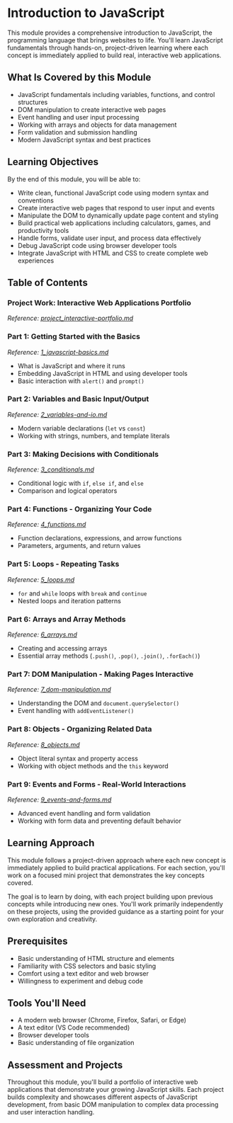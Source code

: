 # Introduction to JavaScript

This module provides a comprehensive introduction to JavaScript, the programming language that brings websites to life. You'll learn JavaScript fundamentals through hands-on, project-driven learning where each concept is immediately applied to build real, interactive web applications.

## What Is Covered by this Module

- JavaScript fundamentals including variables, functions, and control structures
- DOM manipulation to create interactive web pages
- Event handling and user input processing
- Working with arrays and objects for data management
- Form validation and submission handling
- Modern JavaScript syntax and best practices

## Learning Objectives

By the end of this module, you will be able to:

- Write clean, functional JavaScript code using modern syntax and conventions
- Create interactive web pages that respond to user input and events
- Manipulate the DOM to dynamically update page content and styling
- Build practical web applications including calculators, games, and productivity tools
- Handle forms, validate user input, and process data effectively
- Debug JavaScript code using browser developer tools
- Integrate JavaScript with HTML and CSS to create complete web experiences

## Table of Contents

### Project Work: Interactive Web Applications Portfolio
*Reference: [project_interactive-portfolio.md](project_interactive-portfolio.md)*

### Part 1: Getting Started with the Basics
*Reference: [1_javascript-basics.md](1_javascript-basics.md)*

- What is JavaScript and where it runs
- Embedding JavaScript in HTML and using developer tools
- Basic interaction with `alert()` and `prompt()`

### Part 2: Variables and Basic Input/Output
*Reference: [2_variables-and-io.md](2_variables-and-io.md)*

- Modern variable declarations (`let` vs `const`)
- Working with strings, numbers, and template literals

### Part 3: Making Decisions with Conditionals
*Reference: [3_conditionals.md](3_conditionals.md)*

- Conditional logic with `if`, `else if`, and `else`
- Comparison and logical operators

### Part 4: Functions - Organizing Your Code
*Reference: [4_functions.md](4_functions.md)*

- Function declarations, expressions, and arrow functions
- Parameters, arguments, and return values

### Part 5: Loops - Repeating Tasks
*Reference: [5_loops.md](5_loops.md)*

- `for` and `while` loops with `break` and `continue`
- Nested loops and iteration patterns

### Part 6: Arrays and Array Methods
*Reference: [6_arrays.md](6_arrays.md)*

- Creating and accessing arrays
- Essential array methods (`.push()`, `.pop()`, `.join()`, `.forEach()`)

### Part 7: DOM Manipulation - Making Pages Interactive
*Reference: [7_dom-manipulation.md](7_dom-manipulation.md)*

- Understanding the DOM and `document.querySelector()`
- Event handling with `addEventListener()`

### Part 8: Objects - Organizing Related Data
*Reference: [8_objects.md](8_objects.md)*

- Object literal syntax and property access
- Working with object methods and the `this` keyword

### Part 9: Events and Forms - Real-World Interactions
*Reference: [9_events-and-forms.md](9_events-and-forms.md)*

- Advanced event handling and form validation
- Working with form data and preventing default behavior

## Learning Approach

This module follows a project-driven approach where each new concept is immediately applied to build practical applications. For each section, you'll work on a focused mini project that demonstrates the key concepts covered.

The goal is to learn by doing, with each project building upon previous concepts while introducing new ones. You'll work primarily independently on these projects, using the provided guidance as a starting point for your own exploration and creativity.

## Prerequisites

- Basic understanding of HTML structure and elements
- Familiarity with CSS selectors and basic styling
- Comfort using a text editor and web browser
- Willingness to experiment and debug code

## Tools You'll Need

- A modern web browser (Chrome, Firefox, Safari, or Edge)
- A text editor (VS Code recommended)
- Browser developer tools
- Basic understanding of file organization

## Assessment and Projects

Throughout this module, you'll build a portfolio of interactive web applications that demonstrate your growing JavaScript skills. Each project builds complexity and showcases different aspects of JavaScript development, from basic DOM manipulation to complex data processing and user interaction handling.
